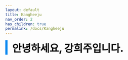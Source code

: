 ```yaml
---
layout: default
title: Kangheeju
nav_order: 2
has_children: true
permalink: /docs/Kangheeju
---
```


<div style="font-size:32px; font-weight: 800; border-left: 7px solid #0687f0; padding-left:15px !important; color:#000000">안녕하세요, 강희주입니다.</div>

